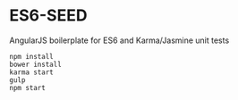 # ES6-SEED

AngularJS boilerplate for ES6 and Karma/Jasmine unit tests


```
npm install
bower install
karma start
gulp
npm start
```